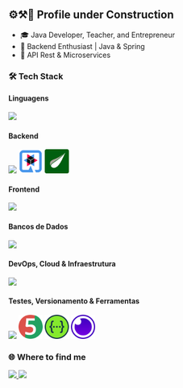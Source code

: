 ## ⚙️⚒️🔭 Profile under Construction
- 🎓 Java Developer, Teacher, and Entrepreneur  
- 🍵 Backend Enthusiast | Java & Spring  
- 🏹 API Rest & Microservices  

### 🛠️ Tech Stack
#### Linguagens
<div align="left">
  <img src="https://skillicons.dev/icons?i=java,python" />
</div>

#### Backend
<div align="left">
  <img src="https://skillicons.dev/icons?i=spring,hibernate,maven,kafka" />
  <img src="https://raw.githubusercontent.com/devicons/devicon/master/icons/quarkus/quarkus-original.svg" alt="Quarkus" height="48" />
  <img src="https://raw.githubusercontent.com/devicons/devicon/master/icons/thymeleaf/thymeleaf-original.svg" alt="Thymeleaf" height="48" />
</div>

#### Frontend
<div align="left">
  <img src="https://skillicons.dev/icons?i=angular,html,css" />
</div>

#### Bancos de Dados
<div align="left">
  <img src="https://skillicons.dev/icons?i=mysql,postgresql" />
</div>

#### DevOps, Cloud & Infraestrutura
<div align="left">
  <img src="https://skillicons.dev/icons?i=docker,kubernetes,aws,ubuntu" />
</div>

#### Testes, Versionamento & Ferramentas
<div align="left">
  <img src="https://skillicons.dev/icons?i=postman,git,github,idea" />
  <img src="https://raw.githubusercontent.com/devicons/devicon/master/icons/junit/junit-original.svg" alt="JUnit" height="48" />
  <img src="https://raw.githubusercontent.com/devicons/devicon/master/icons/swagger/swagger-original.svg" alt="Swagger" height="48" />
  <img src="https://raw.githubusercontent.com/devicons/devicon/master/icons/insomnia/insomnia-original.svg" alt="Insomnia" height="48" />
</div>

### 🌐 Where to find me
<div align="left">
  <a href="https://discord.com/channels/@me/1031649002757824533" target="_blank">
    <img src="https://skillicons.dev/icons?i=discord" height="48"/>
  </a>
  <a href="https://www.linkedin.com/in/vpelizzari/" target="_blank">
    <img src="https://skillicons.dev/icons?i=linkedin" height="48"/>
  </a>
</div>
